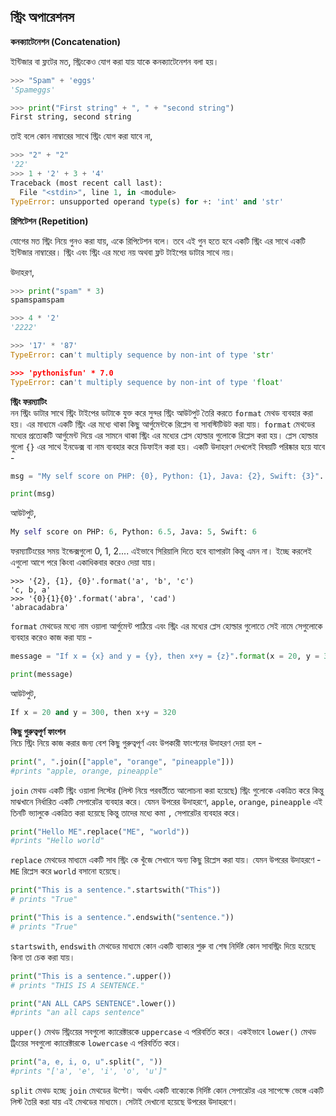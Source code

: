 ## স্ট্রিং অপারেশনস

**কনক্যাটেনেশন (Concatenation)**   

ইন্টিজার বা ফ্লটের মত, স্ট্রিংকেও যোগ করা যায় যাকে কনক্যাটেনেশন বলা হয়।    

```python
>>> "Spam" + 'eggs'
'Spameggs'
```   

```python
>>> print("First string" + ", " + "second string")
First string, second string
```

তাই বলে কোন নাম্বারের সাথে স্ট্রিং যোগ করা যাবে না,    

```python
>>> "2" + "2"
'22'
>>> 1 + '2' + 3 + '4'
Traceback (most recent call last):
  File "<stdin>", line 1, in <module>
TypeError: unsupported operand type(s) for +: 'int' and 'str'
```   

**রিপিটেশন (Repetition)**

যোগের মত স্ট্রিং নিয়ে গুনও করা যায়, একে রিপিটেশন বলে। তবে এই গুন হতে হবে একটি স্ট্রিং এর সাথে একটি ইন্টিজার নাম্বারের। স্ট্রিং এবং স্ট্রিং এর মধ্যে নয় অথবা ফ্লট টাইপের ডাটার সাথে নয়।   

উদাহরণ,   

```python
>>> print("spam" * 3)
spamspamspam

>>> 4 * '2'
'2222'

>>> '17' * '87'
TypeError: can't multiply sequence by non-int of type 'str'

>>> 'pythonisfun' * 7.0
TypeError: can't multiply sequence by non-int of type 'float'
```   

**স্ট্রিং ফরম্যাটিং**   
নন স্ট্রিং ডাটার সাথে স্ট্রিং টাইপের ডাটাকে যুক্ত করে সুন্দর স্ট্রিং আউটপুট তৈরি করতে `format` মেথড ব্যবহার করা হয়। এর মাধ্যমে একটি স্ট্রিং এর মধ্যে থাকা কিছু আর্গুমেন্টকে রিপ্লেস বা সাবস্টিটিউট করা যায়। `format` মেথডের মধ্যের প্রত্যেকটি আর্গুমেন্ট দিয়ে এর সামনে থাকা স্ট্রিং এর মধ্যের প্লেস হোল্ডার গুলোকে রিপ্লেস করা হয়। প্লেস হোল্ডার গুলো `{}` এর সাথে ইনডেক্স বা নাম ব্যবহার করে ডিফাইন করা হয়। একটি উদাহরণ দেখলেই বিষয়টি পরিষ্কার হয়ে যাবে -

```python
msg = "My self score on PHP: {0}, Python: {1}, Java: {2}, Swift: {3}". format(6, 6.5, 5, 6)

print(msg)
```  

আউটপুট,

```python
My self score on PHP: 6, Python: 6.5, Java: 5, Swift: 6
```   

ফরম্যাটিংয়ের সময় ইন্ডেক্সগুলো 0, 1, 2.... এইভাবে সিরিয়ালি দিতে হবে ব্যাপারটা কিন্তু এমন না। ইচ্ছে করলেই এগুলো আগে পরে কিংবা একাধিকবার করেও দেয়া যায়।

```
>>> '{2}, {1}, {0}'.format('a', 'b', 'c')
'c, b, a'
>>> '{0}{1}{0}'.format('abra', 'cad')
'abracadabra'
```

`format` মেথডের মধ্যে নাম ওয়ালা আর্গুমেন্ট পাঠিয়ে এবং স্ট্রিং এর মধ্যের প্লেস হোল্ডার গুলোতে সেই নামে সেগুলোকে ব্যবহার করেও কাজ করা যায় -  

```python
message = "If x = {x} and y = {y}, then x+y = {z}".format(x = 20, y = 300, z = 20+300)

print(message)
```   

আউটপুট,  

```python
If x = 20 and y = 300, then x+y = 320
```   

**কিছু গুরুত্বপূর্ণ ফাংশন**   
নিচে স্ট্রিং নিয়ে কাজ করার জন্য বেশ কিছু গুরুত্বপূর্ণ এবং উপকারী ফাংশনের উদাহরণ দেয়া হল -

```python
print(", ".join(["apple", "orange", "pineapple"]))
#prints "apple, orange, pineapple"
```
`join` মেথড একটি স্ট্রিং ওয়ালা লিস্টের (লিস্ট নিয়ে পরবর্তীতে আলোচনা করা হয়েছে) স্ট্রিং গুলোকে একত্রিত করে কিন্তু মাঝখানে নির্ধারিত একটি সেপারেটর ব্যবহার করে। যেমন উপরের উদাহরণে,  `apple`, `orange`, `pineapple` এই তিনটি ভ্যালুকে একত্রিত করা হয়েছে কিন্তু তাদের মধ্যে কমা `,` সেপারেটর ব্যবহার করে।  

```python
print("Hello ME".replace("ME", "world"))
#prints "Hello world"
```
`replace` মেথডের মাধ্যমে একটি সাব স্ট্রিং কে খুঁজে সেখানে অন্য কিছু রিপ্লেস করা যায়। যেমন উপরের উদাহরণে - `ME` রিপ্লেস করে `world` বসানো হয়েছে।

```python
print("This is a sentence.".startswith("This"))
# prints "True"

print("This is a sentence.".endswith("sentence."))
# prints "True"
```
`startswith`, `endswith` মেথডের মাধ্যমে কোন একটি ব্যাক্যর শুরু বা শেষ নির্দিষ্ট কোন সাবস্ট্রিং দিয়ে হয়েছে কিনা তা চেক করা যায়।

```python
print("This is a sentence.".upper())
# prints "THIS IS A SENTENCE."

print("AN ALL CAPS SENTENCE".lower())
#prints "an all caps sentence"
```
`upper()` মেথড স্ট্রিংয়ের সবগুলো ক্যারেক্টারকে `uppercase` এ পরিবর্তিত করে। একইভাবে `lower()` মেথড ট্রিংয়ের সবগুলো ক্যারেক্টারকে `lowercase` এ পরিবর্তিত করে।

```python
print("a, e, i, o, u".split(", "))
#prints "['a', 'e', 'i', 'o', 'u']"
```  


`split` মেথড হচ্ছে `join` মেথডের উল্টো। অর্থাৎ একটি বাক্যেকে নির্দিষ্ট কোন সেপারেটর এর সাপেক্ষে ভেঙ্গে একটি লিস্ট তৈরি করা যায় এই মেথডের মাধ্যমে। সেটাই দেখানো হয়েছে উপরের উদাহরণে।  
